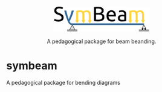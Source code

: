 <p align="center">
  <a href=""><img alt="symbeam" src="img/symbeam_logo.svg" width="50%"></a>
  <p align="center">A pedagogical package for beam beanding.</p>
</p>

# symbeam
A pedagogical package for bending diagrams
